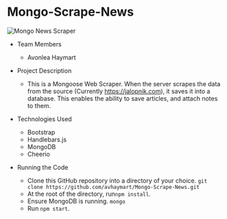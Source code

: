 # Mongo-Scrape-News

![Mongo News Scraper](https://image.ibb.co/fRsrO0/Screenshot-from-2018-10-18-10-13-01.png)




* Team Members
   * Avonlea Haymart

* Project Description
   * This is a Mongoose Web Scraper. When the server scrapes the data from the source (Currently https://jalopnik.com), it saves it into a database. This enables the ability to save articles, and attach notes to them.
* Technologies Used
  * Bootstrap
  * Handlebars.js
  * MongoDB
  * Cheerio
* Running the Code
  * Clone this GitHub repository into a directory of your choice.
  ```git clone https://github.com/avhaymart/Mongo-Scrape-News.git```
  * At the root of the directory, run```npm install```.
  * Ensure MongoDB is running. ```mongo```
  * Run ```npm start```.
